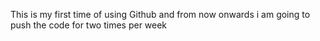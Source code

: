 This is my first time of using Github and from now onwards i am going to push the code for two times per week
